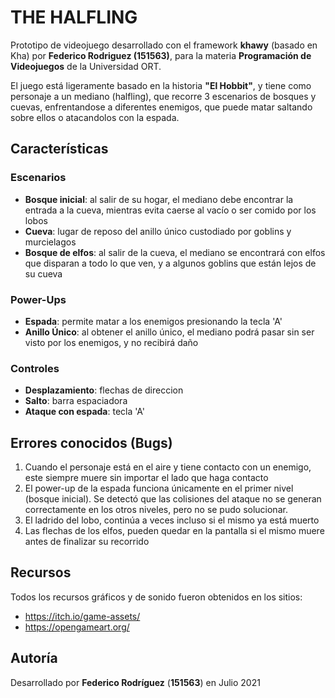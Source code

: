 # THE HALFLING

Prototipo de videojuego desarrollado con el framework **khawy** (basado en Kha) por **Federico Rodriguez (151563)**, para la materia **Programación de Videojuegos** de la Universidad ORT.

El juego está ligeramente basado en la historia **"El Hobbit"**, y tiene como personaje a un mediano (halfling), que recorre 3 escenarios de bosques y cuevas, enfrentandose a diferentes enemigos, que puede matar saltando sobre ellos o atacandolos con la espada.

## Características

### Escenarios
* **Bosque inicial**: al salir de su hogar, el mediano debe encontrar la entrada a la cueva, mientras evita caerse al vacío o ser comido por los lobos
* **Cueva**: lugar de reposo del anillo único custodiado por goblins y murcielagos
* **Bosque de elfos**: al salir de la cueva, el mediano se encontrará con elfos que disparan a todo lo que ven, y a algunos goblins que están lejos de su cueva

### Power-Ups
* **Espada**: permite matar a los enemigos presionando la tecla 'A'
* **Anillo Único**: al obtener el anillo único, el mediano podrá pasar sin ser visto por los enemigos, y no recibirá daño

### Controles
* **Desplazamiento**: flechas de direccion
* **Salto**: barra espaciadora
* **Ataque con espada**: tecla 'A'

## Errores conocidos (Bugs)
1. Cuando el personaje está en el aire y tiene contacto con un enemigo, este siempre muere sin importar el lado que haga contacto
2. El power-up de la espada funciona únicamente en el primer nivel (bosque inicial). Se detectó que las colisiones del ataque no se generan correctamente en los otros niveles, pero no se pudo solucionar.
3. El ladrido del lobo, continúa a veces incluso si el mismo ya está muerto
4. Las flechas de los elfos, pueden quedar en la pantalla si el mismo muere antes de finalizar su recorrido 

## Recursos
Todos los recursos gráficos y de sonido fueron obtenidos en los sitios:
* https://itch.io/game-assets/
* https://opengameart.org/

## Autoría
Desarrollado por **Federico Rodríguez** (**151563**) en Julio 2021




